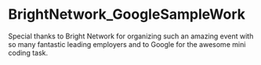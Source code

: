 # BrightNetwork_GoogleSampleWork

Special thanks to Bright Network for organizing such an amazing event with so many fantastic leading employers and to Google for the awesome mini coding task.
